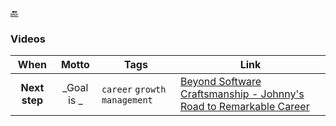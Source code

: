 [🔙](./)


### Videos

|     When      |   Motto    | Tags                           | Link                                                                                                              |
|:-------------:|:----------:|--------------------------------|-------------------------------------------------------------------------------------------------------------------|
| **Next step** | _Goal is _ | `career` `growth` `management` | [Beyond Software Craftsmanship - Johnny's Road to Remarkable Career](https://www.youtube.com/watch?v=OZgW1ITu31c) |
